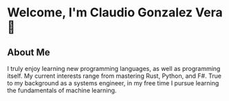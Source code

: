 # Welcome, I'm Claudio Gonzalez Vera 👋

## About Me

I truly enjoy learning new programming languages, as well as programming itself. 
My current interests range from mastering Rust, Python, and F#. 
True to my background as a systems engineer, in my free time I pursue learning the fundamentals of machine learning.

<!--
**cgonzalezvera/cgonzalezvera** is a ✨ _special_ ✨ repository because its `README.md` (this file) appears on your GitHub profile.

Here are some ideas to get you started:

- 🔭 I’m currently working on ...
- 🌱 I’m currently learning ...
- 👯 I’m looking to collaborate on ...
- 🤔 I’m looking for help with ...
- 💬 Ask me about ...
- 📫 How to reach me: ...
- 😄 Pronouns: ...
- ⚡ Fun fact: ...
-->
